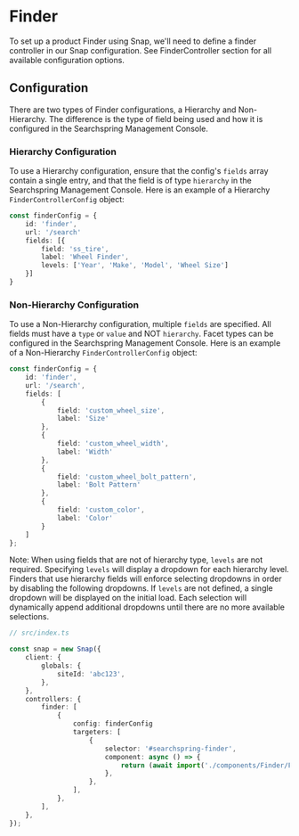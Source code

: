 # Finder

To set up a product Finder using Snap, we'll need to define a finder controller in our Snap configuration. See FinderController section for all available configuration options. 

## Configuration
There are two types of Finder configurations, a Hierarchy and Non-Hierarchy. The difference is the type of field being used and how it is configured in the Searchspring Management Console.

### Hierarchy Configuration
To use a Hierarchy configuration, ensure that the config's `fields` array contain a single entry, and that the field is of type `hierarchy` in the Searchspring Management Console. Here is an example of a Hierarchy `FinderControllerConfig` object:

```typescript
const finderConfig = {
	id: 'finder',
	url: '/search'
	fields: [{
		field: 'ss_tire',
		label: 'Wheel Finder',
		levels: ['Year', 'Make', 'Model', 'Wheel Size']
	}]
}
```

### Non-Hierarchy Configuration
To use a Non-Hierarchy configuration, multiple `fields` are specified. All fields must have a `type` or `value` and NOT `hierarchy`. Facet types can be configured in the Searchspring Management Console. Here is an example of a Non-Hierarchy `FinderControllerConfig` object:

```typescript
const finderConfig = {
	id: 'finder',
	url: '/search',
	fields: [
		{ 
			field: 'custom_wheel_size',
			label: 'Size'
		}, 
		{ 
			field: 'custom_wheel_width',
			label: 'Width'
		}, 
		{ 
			field: 'custom_wheel_bolt_pattern',
			label: 'Bolt Pattern'
		}, 
		{ 
			field: 'custom_color',
			label: 'Color'
		}
	]
};
```

Note: When using fields that are not of hierarchy type, `levels` are not required. Specifying `levels` will display a dropdown for each hierarchy level. Finders that use hierarchy fields will enforce selecting dropdowns in order by disabling the following dropdowns. If `levels` are not defined, a single dropdown will be displayed on the initial load. Each selection will dynamically append additional dropdowns until there are no more available selections.

```ts
// src/index.ts

const snap = new Snap({
    client: {
		globals: {
			siteId: 'abc123',
		},
	},
    controllers: {
        finder: [
            {
                config: finderConfig
                targeters: [
                    {
                        selector: '#searchspring-finder',
                        component: async () => {
                            return (await import('./components/Finder/Finder')).Finder;
                        },
                    },
                ],
            },
        ],
    },
});
```

